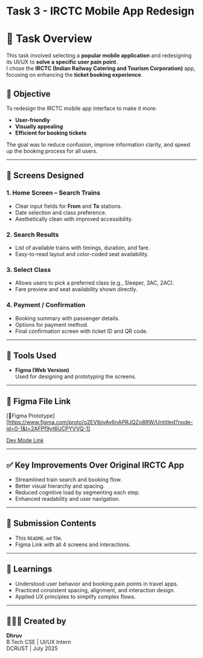 # Task 3 - IRCTC Mobile App Redesign

# 📌 Task Overview

This task involved selecting a **popular mobile application** and redesigning its UI/UX to **solve a specific user pain point**.  
I chose the **IRCTC (Indian Railway Catering and Tourism Corporation)** app, focusing on enhancing the **ticket booking experience**.


## 🎯 Objective

To redesign the IRCTC mobile app interface to make it more:
- **User-friendly**
- **Visually appealing**
- **Efficient for booking tickets**

The goal was to reduce confusion, improve information clarity, and speed up the booking process for all users.

---

## 📱 Screens Designed

### 1. **Home Screen – Search Trains**
- Clear input fields for **From** and **To** stations.
- Date selection and class preference.
- Aesthetically clean with improved accessibility.

### 2. **Search Results**
- List of available trains with timings, duration, and fare.
- Easy-to-read layout and color-coded seat availability.

### 3. **Select Class**
- Allows users to pick a preferred class (e.g., Sleeper, 3AC, 2AC).
- Fare preview and seat availability shown directly.

### 4. **Payment / Confirmation**
- Booking summary with passenger details.
- Options for payment method.
- Final confirmation screen with ticket ID and QR code.

---

## 🔧 Tools Used

- **Figma (Web Version)**  
  Used for designing and prototyping the screens.

---

## 🔗 Figma File Link

[🔗Figma Prototype][https://www.figma.com/proto/o2EVlbivAv6nAPRJQZo8RW/Untitled?node-id=0-1&t=2AFPf9yt6UCPYVVQ-1]

[Dev Mode Link](https://www.figma.com/design/o2EVlbivAv6nAPRJQZo8RW/Untitled?node-id=0-1&t=2AFPf9yt6UCPYVVQ-1)


---

## ✅ Key Improvements Over Original IRCTC App

- Streamlined train search and booking flow.
- Better visual hierarchy and spacing.
- Reduced cognitive load by segmenting each step.
- Enhanced readability and user navigation.

---

## 📁 Submission Contents

- This `README.md` file.
- Figma Link with all 4 screens and interactions.

---

## 🧠 Learnings

- Understood user behavior and booking pain points in travel apps.
- Practiced consistent spacing, alignment, and interaction design.
- Applied UX principles to simplify complex flows.

---

## 🙋🏻‍♂️ Created by

**Dhruv**  
B.Tech CSE | UI/UX Intern  
DCRUST | July 2025

